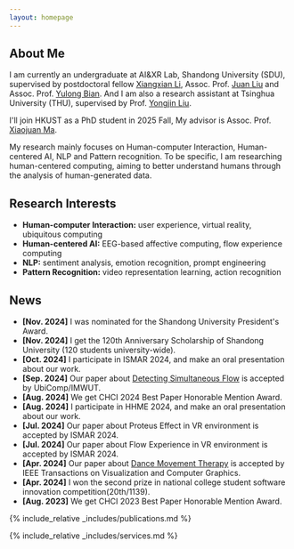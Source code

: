 ```yaml
---
layout: homepage
---
```


## About Me


I am currently an undergraduate at AI&XR Lab, Shandong University (SDU), supervised by postdoctoral fellow [Xiangxian Li](https://yibuxulong.github.io/), Assoc. Prof. [Juan Liu](https://faculty.sdu.edu.cn/liujuan5) and Assoc. Prof. [Yulong Bian](https://faculty.sdu.edu.cn/bianyulong1/zh_CN/index.htm). And I am also a research assistant at Tsinghua University (THU), supervised by Prof. [Yongjin Liu](https://cg.cs.tsinghua.edu.cn/people/~Yongjin/Yongjin.htm).

I'll join HKUST as a PhD student in 2025 Fall, My advisor is Assoc. Prof. [Xiaojuan Ma](https://www.cse.ust.hk/~mxj/).

My research mainly focuses on Human-computer Interaction, Human-centered AI, NLP and Pattern recognition. To be specific, I am researching human-centered computing, aiming to better understand humans through the analysis of human-generated data.


## Research Interests

- **Human-computer Interaction:** user experience, virtual reality, ubiquitous computing
- **Human-centered AI:** EEG-based affective computing, flow experience computing
- **NLP:** sentiment analysis, emotion recognition, prompt engineering
- **Pattern Recognition:** video representation learning, action recognition

## News

- **[Nov. 2024]** I was nominated for the Shandong University President's Award.
- **[Nov. 2024]** I get the 120th Anniversary Scholarship of Shandong University (120 students university-wide).
- **[Oct. 2024]** I participate in ISMAR 2024, and make an oral presentation about our work.
- **[Sep. 2024]** Our paper about [Detecting Simultaneous Flow](https://arxiv.org/abs/2405.02045) is accepted by UbiComp/IMWUT.
- **[Aug. 2024]** We get CHCI 2024 Best Paper Honorable Mention Award.
- **[Aug. 2024]** I participate in HHME 2024, and make an oral presentation about our work.
- **[Jul. 2024]** Our paper about Proteus Effect in VR environment is accepted by ISMAR 2024.
- **[Jul. 2024]** Our paper about Flow Experience in VR environment is accepted by ISMAR 2024.
- **[Apr. 2024]** Our paper about [Dance Movement Therapy](https://ieeexplore.ieee.org/abstract/document/10463763) is accepted by IEEE Transactions on Visualization and Computer Graphics.
- **[Apr. 2024]** I won the second prize in national college student software innovation competition(20th/1139).
- **[Aug. 2023]** We get CHCI 2023 Best Paper Honorable Mention Award.



{% include_relative _includes/publications.md %}

{% include_relative _includes/services.md %}
